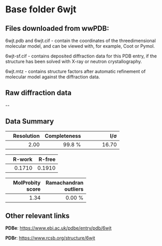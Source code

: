 # Base folder 6wjt

## Files downloaded from wwPDB:

6wjt.pdb and 6wjt.cif - contain the coordinates of the threedimensional molecular model, and can be viewed with, for example, Coot or Pymol.

6wjt-sf.cif - contains deposited diffraction data for this PDB entry, if the structure has been solved with X-ray or neutron crystallography.

6wjt.mtz - contains structure factors after automatic refinement of molecular model against the diffraction data.

## Raw diffraction data

--<br> 

## Data Summary
|   | Resolution | Completeness| I/$\boldsymbol{\sigma}$ |
|---|-------------:|----------------:|--------------:|
|   |2.00|99.8  %|<img width=50/>16.70|

|   | **R-work**| **R-free**   
|---|-------------:|----------------:|           
||0.1710|0.1910|

|   |**MolProbity<br>score**| **Ramachandran<br>outliers** 
|---|-------------:|----------------:|
||1.34|0.00 %|

## Other relevant links 
**PDBe**:  https://www.ebi.ac.uk/pdbe/entry/pdb/6wjt
 
**PDBr**: https://www.rcsb.org/structure/6wjt 


